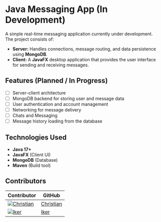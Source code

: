 # Java Messaging App (In Development)

A simple real-time messaging application currently under development.  
The project consists of:  
- **Server:** Handles connections, message routing, and data persistence using **MongoDB**.  
- **Client:** A **JavaFX** desktop application that provides the user interface for sending and receiving messages.

## Features (Planned / In Progress)
- [ ] Server–client architecture  
- [ ] MongoDB backend for storing user and message data  
- [ ] User authentication and account management  
- [ ] Networking for message delivery  
- [ ] Chats and Messaging 
- [ ] Message history loading from the database  

## Technologies Used
- **Java 17+**  
- **JavaFX** (Client UI)  
- **MongoDB** (Database)  
- **Maven** (Build tool)  

## Contributors


| Contributor | GitHub |
|-------------|--------|
| [![Christian](https://github.com/ChristianGleitzman.png?size=50)](https://github.com/ChristianGleitzman) | [Christian](https://github.com/ChristianGleitzman) |
| [![Iker](https://github.com/Iks31.png?size=1)](https://github.com/Iks31) | [Iker](https://github.com/Iks31) |
